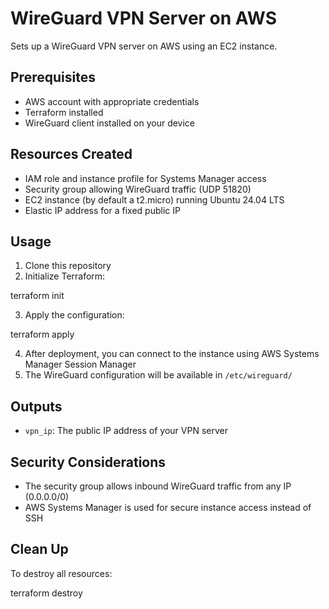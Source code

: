
# WireGuard VPN Server on AWS

Sets up a WireGuard VPN server on AWS using an EC2 instance.

## Prerequisites

- AWS account with appropriate credentials
- Terraform installed
- WireGuard client installed on your device

## Resources Created

- IAM role and instance profile for Systems Manager access
- Security group allowing WireGuard traffic (UDP 51820)
- EC2 instance (by default a t2.micro) running Ubuntu 24.04 LTS
- Elastic IP address for a fixed public IP

## Usage

1. Clone this repository
2. Initialize Terraform:

terraform init


3. Apply the configuration:

terraform apply


4. After deployment, you can connect to the instance using AWS Systems Manager Session Manager
5. The WireGuard configuration will be available in `/etc/wireguard/`

## Outputs

- `vpn_ip`: The public IP address of your VPN server

## Security Considerations

- The security group allows inbound WireGuard traffic from any IP (0.0.0.0/0)
- AWS Systems Manager is used for secure instance access instead of SSH

## Clean Up

To destroy all resources:

terraform destroy
